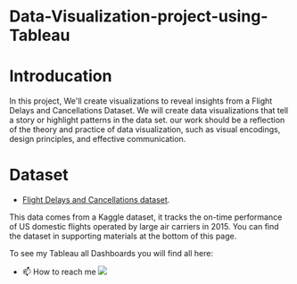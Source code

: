 # Data-Visualization-project-using-Tableau

# Introducation
In this project, We'll create visualizations to reveal insights from a Flight Delays and Cancellations Dataset. We will create data visualizations that tell a story or highlight patterns in the data set. our work should be a reflection of the theory and practice of data visualization, such as visual encodings, design principles, and effective communication.


# Dataset
- [Flight Delays and Cancellations dataset](https://www.kaggle.com/usdot/flight-delays/data).

This data comes from a Kaggle dataset, it tracks the on-time performance of US domestic flights operated by large air carriers in 2015. You can find the dataset in supporting materials at the bottom of this page.


To see my Tableau all Dashboards you will find all here:
- 📫 How to reach me [<img src="https://www.avonctlibrary.info/wp-content/uploads/2021/08/Tableau-New-Logo-April-12-2016.jpg" />](https://public.tableau.com/app/profile/abdallah.el.sawy)
